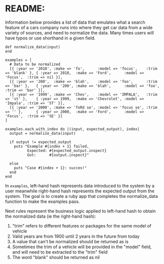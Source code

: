 # README:

Information below provides a list of data that emulates what a search feature of a cars company runs into where they get car data from a wide variety of sources, and need to normalize the data.
Many times users will have typos or use shorthand in a given field.

```
def normalize_data(input)
end

examples = [
  # Data to be normalized
  [{ :year => '2018', :make => 'fo',      :model => 'focus',    :trim => 'blank' }, { :year => 2018,  :make => 'Ford',      :model => 'Focus',  :trim => nil }],
  [{ :year => '200',  :make => 'blah',    :model => 'foo',      :trim => 'bar' },   { :year => '200', :make => 'blah',      :model => 'foo',    :trim => 'bar' }],
  [{ :year => '1999', :make => 'Chev',    :model => 'IMPALA',   :trim => 'st' },    { :year => 1999,  :make => 'Chevrolet', :model => 'Impala', :trim => 'ST' }],
  [{ :year => '2000', :make => 'foRd se', :model => 'focus se', :trim => '' },      { :year => 2000,  :make => 'Ford',      :model => 'Focus',  :trim => 'SE' }]
]

examples.each_with_index do |(input, expected_output), index|
  output = normalize_data(input)

  if output != expected_output
    puts "Example #{index + 1} failed,
          Expected: #{expected_output.inspect}
          Got:      #{output.inspect}"

  else
    puts "Case #{index + 1}: succes!"
  end
end
```

In `examples`, left-hand hash represents data introduced to the system by a user meanwhile right-hand hash represents the expected output from the system.
The goal is to create a ruby app that completes the normalize_data function to make the examples pass.

Next rules represent the business logic applied to left-hand hash to obtain the normalized data (ie the right-hand hash):
1. "trim" refers to different features or packages for the same model of vehicle
2. Valid years are from 1900 until 2 years in the future from today
3. A value that can't be normalized should be returned as is
4. Sometimes the trim of a vehicle will be provided in the "model" field, and will need to be extracted to the "trim" field
5. The word "blank" should be returned as nil
